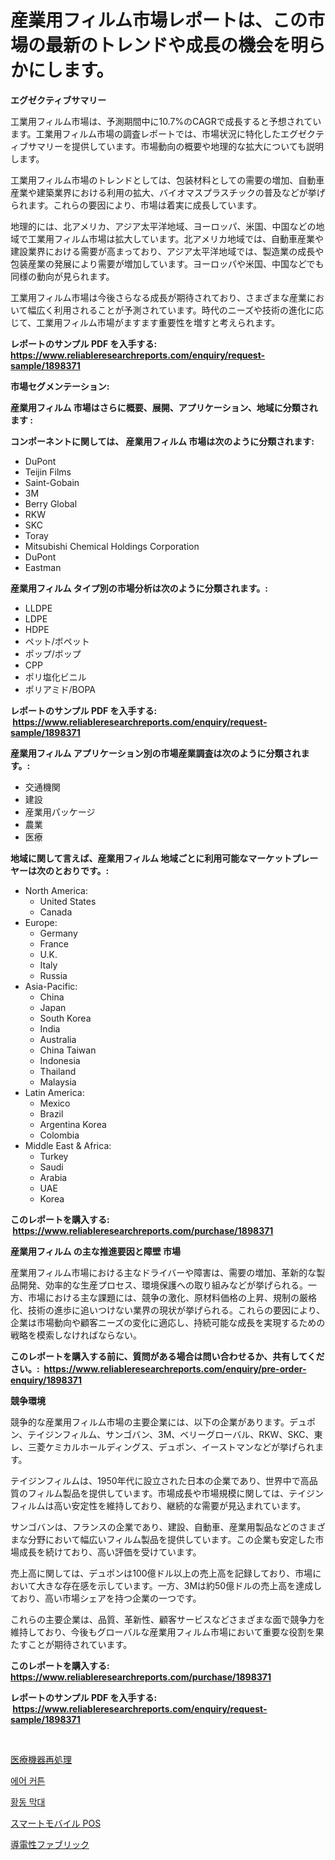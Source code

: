 <p><h1>産業用フィルム市場レポートは、この市場の最新のトレンドや成長の機会を明らかにします。</h1></p><p><strong>エグゼクティブサマリー</strong></p>
<p><p>工業用フィルム市場は、予測期間中に10.7%のCAGRで成長すると予想されています。工業用フィルム市場の調査レポートでは、市場状況に特化したエグゼクティブサマリーを提供しています。市場動向の概要や地理的な拡大についても説明します。</p><p>工業用フィルム市場のトレンドとしては、包装材料としての需要の増加、自動車産業や建築業界における利用の拡大、バイオマスプラスチックの普及などが挙げられます。これらの要因により、市場は着実に成長しています。</p><p>地理的には、北アメリカ、アジア太平洋地域、ヨーロッパ、米国、中国などの地域で工業用フィルム市場は拡大しています。北アメリカ地域では、自動車産業や建設業界における需要が高まっており、アジア太平洋地域では、製造業の成長や包装産業の発展により需要が増加しています。ヨーロッパや米国、中国などでも同様の動向が見られます。</p><p>工業用フィルム市場は今後さらなる成長が期待されており、さまざまな産業において幅広く利用されることが予測されています。時代のニーズや技術の進化に応じて、工業用フィルム市場がますます重要性を増すと考えられます。</p></p>
<p><strong>レポートのサンプル PDF を入手する: <a href="https://www.reliableresearchreports.com/enquiry/request-sample/1898371">https://www.reliableresearchreports.com/enquiry/request-sample/1898371</a></strong></p>
<p><strong>市場セグメンテーション:</strong></p>
<p><strong> 産業用フィルム 市場はさらに概要、展開、アプリケーション、地域に分類されます :</strong></p>
<p><strong>コンポーネントに関しては、 産業用フィルム 市場は次のように分類されます: &nbsp;</strong></p>
<p><ul><li>DuPont</li><li>Teijin Films</li><li>Saint-Gobain</li><li>3M</li><li>Berry Global</li><li>RKW</li><li>SKC</li><li>Toray</li><li>Mitsubishi Chemical Holdings Corporation</li><li>DuPont</li><li>Eastman</li></ul></p>
<p><strong> 産業用フィルム タイプ別の市場分析は次のように分類されます。:</strong></p>
<p><ul><li>LLDPE</li><li>LDPE</li><li>HDPE</li><li>ペット/ボペット</li><li>ポップ/ボップ</li><li>CPP</li><li>ポリ塩化ビニル</li><li>ポリアミド/BOPA</li></ul></p>
<p><strong>レポートのサンプル PDF を入手する: &nbsp;<a href="https://www.reliableresearchreports.com/enquiry/request-sample/1898371">https://www.reliableresearchreports.com/enquiry/request-sample/1898371</a></strong></p>
<p><strong> 産業用フィルム アプリケーション別の市場産業調査は次のように分類されます。:</strong></p>
<p><ul><li>交通機関</li><li>建設</li><li>産業用パッケージ</li><li>農業</li><li>医療</li></ul></p>
<p><strong>地域に関して言えば、産業用フィルム 地域ごとに利用可能なマーケットプレーヤーは次のとおりです。:</strong></p>
<p><ul>
    <li>
        North America:
        <ul>
            <li>United States</li>
            <li>Canada</li>
        </ul>
    </li>
    <li>
        Europe:
        <ul>
            <li>Germany</li>
            <li>France</li>
            <li>U.K.</li>
            <li>Italy</li>
            <li>Russia</li>
        </ul>
    </li>
    <li>
        Asia-Pacific:
        <ul>
            <li>China</li>
            <li>Japan</li>
            <li>South Korea</li>
            <li>India</li>
            <li>Australia</li>
            <li>China Taiwan</li>
            <li>Indonesia</li>
            <li>Thailand</li>
            <li>Malaysia</li>
        </ul>
    </li>
    <li>
        Latin America:
        <ul>
            <li>Mexico</li>
            <li>Brazil</li>
            <li>Argentina Korea</li>
            <li>Colombia</li>
        </ul>
    </li>
    <li>
        Middle East & Africa:
        <ul>
            <li>Turkey</li>
            <li>Saudi</li>
            <li>Arabia</li>
            <li>UAE</li>
            <li>Korea</li>
        </ul>
    </li>
    </ul></p>
<p><strong>このレポートを購入する: &nbsp;<a href="https://www.reliableresearchreports.com/purchase/1898371">https://www.reliableresearchreports.com/purchase/1898371</a></strong></p>
<p><strong>産業用フィルム の主な推進要因と障壁 市場</strong></p>
<p><p>産業用フィルム市場における主なドライバーや障害は、需要の増加、革新的な製品開発、効率的な生産プロセス、環境保護への取り組みなどが挙げられる。一方、市場における主な課題には、競争の激化、原材料価格の上昇、規制の厳格化、技術の進歩に追いつけない業界の現状が挙げられる。これらの要因により、企業は市場動向や顧客ニーズの変化に適応し、持続可能な成長を実現するための戦略を模索しなければならない。</p></p>
<p><strong>このレポートを購入する前に、質問がある場合は問い合わせるか、共有してください。:&nbsp; <a href="https://www.reliableresearchreports.com/enquiry/pre-order-enquiry/1898371">https://www.reliableresearchreports.com/enquiry/pre-order-enquiry/1898371</a></strong></p>
<p><strong>競争環境</strong></p>
<p><p>競争的な産業用フィルム市場の主要企業には、以下の企業があります。デュポン、テイジンフィルム、サンゴバン、3M、ベリーグローバル、RKW、SKC、東レ、三菱ケミカルホールディングス、デュポン、イーストマンなどが挙げられます。</p><p>テイジンフィルムは、1950年代に設立された日本の企業であり、世界中で高品質のフィルム製品を提供しています。市場成長や市場規模に関しては、テイジンフィルムは高い安定性を維持しており、継続的な需要が見込まれています。</p><p>サンゴバンは、フランスの企業であり、建設、自動車、産業用製品などのさまざまな分野において幅広いフィルム製品を提供しています。この企業も安定した市場成長を続けており、高い評価を受けています。</p><p>売上高に関しては、デュポンは100億ドル以上の売上高を記録しており、市場において大きな存在感を示しています。一方、3Mは約50億ドルの売上高を達成しており、高い市場シェアを持つ企業の一つです。</p><p>これらの主要企業は、品質、革新性、顧客サービスなどさまざまな面で競争力を維持しており、今後もグローバルな産業用フィルム市場において重要な役割を果たすことが期待されています。</p></p>
<p><strong>このレポートを購入する: &nbsp; <a href="https://www.reliableresearchreports.com/purchase/1898371">https://www.reliableresearchreports.com/purchase/1898371</a></strong></p>
<p><strong>レポートのサンプル PDF を入手する: &nbsp;<a href="https://www.reliableresearchreports.com/enquiry/request-sample/1898371">https://www.reliableresearchreports.com/enquiry/request-sample/1898371</a></strong><strong></strong></p>
<p>&nbsp;</p>
<p><p><a href="https://github.com/bevdtkn4419963/Market-Research-Report-List-1/blob/main/2788120194199.md">医療機器再処理</a></p><p><a href="https://github.com/vsoq0zknh59/Market-Research-Report-List-1/blob/main/5610287193923.md">에어 커튼</a></p><p><a href="https://medium.com/@trevorkruvalis5678/%EA%B5%AC%EB%A6%AC-%EB%A7%89%EB%8C%80-%EC%8B%9C%EC%9E%A5-%EB%B6%84%EC%84%9D-%EA%B7%B8-%ED%8F%89%EA%B7%A0-%EC%97%B0%ED%8F%89%EA%B7%A0-%EC%A6%9D%EA%B0%80%EC%9C%A8-%EC%8B%9C%EC%9E%A5-%EC%84%B8%EB%B6%84%ED%99%94-%EB%B0%8F-%EA%B8%80%EB%A1%9C%EB%B2%8C-%EC%82%B0%EC%97%85-%EA%B0%9C%EC%9A%94-2c82e0987569">황동 막대</a></p><p><a href="https://medium.com/@dm15982023/%E3%82%B9%E3%83%9E%E3%83%BC%E3%83%88%E3%83%A2%E3%83%90%E3%82%A4%E3%83%ABpos%E5%B8%82%E5%A0%B4%E3%81%AE%E8%A6%8F%E6%A8%A1-cagr-%E3%83%88%E3%83%AC%E3%83%B3%E3%83%89-2024%E5%B9%B4%E3%81%8B%E3%82%892030%E5%B9%B4-c0889e64f200">スマートモバイル POS</a></p><p><a href="https://medium.com/@abdielkilback/%E5%B0%8E%E9%9B%BB%E6%80%A7%E7%B9%94%E7%89%A9%E5%B8%82%E5%A0%B4-2031%E5%B9%B4%E3%81%BE%E3%81%A7%E3%81%AE%E6%88%90%E5%8A%9F%E3%82%92%E5%8F%8E%E3%82%81%E3%82%8B%E3%83%93%E3%82%B8%E3%83%8D%E3%82%B9%E6%88%A6%E7%95%A5%E3%81%AE%E9%8D%B5-90eb8abcbf17">導電性ファブリック</a></p></p>